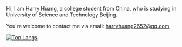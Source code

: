 Hi, I am Harry Huang, a college student from China, who is studying in University of Science and Technology Beijing.

You're welcome to contact me via email: harryhuang2652@qq.com

[![Top Langs](https://github-readme-stats.vercel.app/api/top-langs/?username=isharryh&layout=compact&theme=transparent)](https://github.com/anuraghazra/github-readme-stats)

